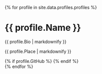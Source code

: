 <div class="users">
  {% for profile in site.data.profiles.profiles %}
  <div class="card">
    <h1>{{ profile.Name }}</h1>
    <p class="title"> {{ profile.Bio | markdownify }}</p>
    <p class="location">{{ profile.Place | markdownify }}</p>
    <div>
      {% if profile.GitHub %}
      <a href="{{profile.GitHub}}"><i class="fa fa-lg fa-github"></i></a> 
      {% endif %}
    
  </div>
  {% endfor %}
</div>
